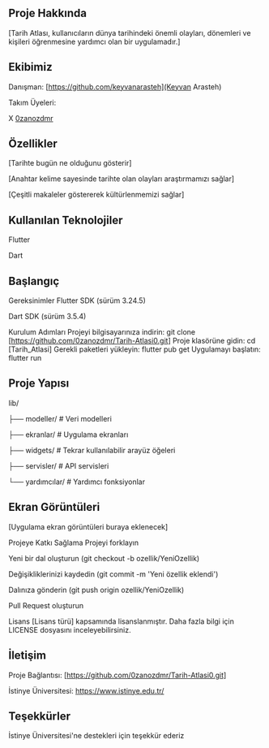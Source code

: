  ## Proje Hakkında
[Tarih Atlası, kullanıcıların dünya tarihindeki önemli olayları, dönemleri ve kişileri öğrenmesine yardımcı olan bir uygulamadır.]

 ## Ekibimiz
Danışman:
[https://github.com/keyvanarasteh](Keyvan Arasteh)

Takım Üyeleri:

X [0zanozdmr](https://github.com/0zanozdmr)

 ## Özellikler
[Tarihte bugün ne olduğunu gösterir]

[Anahtar kelime sayesinde tarihte olan olayları araştırmamızı sağlar]

[Çeşitli makaleler göstererek kültürlenmemizi sağlar]

 ## Kullanılan Teknolojiler
Flutter

Dart

 ## Başlangıç
Gereksinimler
Flutter SDK (sürüm 3.24.5)

Dart SDK (sürüm 3.5.4)

Kurulum Adımları
Projeyi bilgisayarınıza indirin:
git  clone [https://github.com/0zanozdmr/Tarih-Atlasi0.git]
 Proje klasörüne gidin:
cd [Tarih_Atlasi]
Gerekli paketleri yükleyin:
flutter  pub  get
Uygulamayı başlatın:
flutter  run
 ## Proje Yapısı

lib/

├── modeller/ # Veri modelleri

├── ekranlar/ # Uygulama ekranları

├── widgets/ # Tekrar kullanılabilir arayüz öğeleri

├── servisler/ # API servisleri

└── yardımcılar/ # Yardımcı fonksiyonlar

 ## Ekran Görüntüleri
[Uygulama ekran görüntüleri buraya eklenecek]

Projeye Katkı Sağlama
Projeyi forklayın

Yeni bir dal oluşturun (git checkout -b ozellik/YeniOzellik)

Değişikliklerinizi kaydedin (git commit -m 'Yeni özellik eklendi')

Dalınıza gönderin (git push origin ozellik/YeniOzellik)

Pull Request oluşturun

Lisans
[Lisans türü] kapsamında lisanslanmıştır. Daha fazla bilgi için LICENSE dosyasını inceleyebilirsiniz.

 ## İletişim
Proje Bağlantısı: [https://github.com/0zanozdmr/Tarih-Atlasi0.git]

İstinye Üniversitesi: https://www.istinye.edu.tr/

 ## Teşekkürler
İstinye Üniversitesi'ne destekleri için teşekkür ederiz